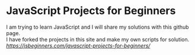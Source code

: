 # JavaScript Projects for Beginners
I am trying to learn JavaScript and I will share my solutions with this github page. <br />
I have forked the projects in this site and  make my own scripts for solution. 
*https://jsbeginners.com/javascript-projects-for-beginners/*
